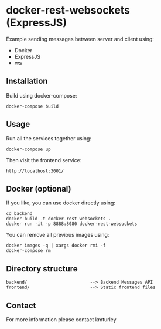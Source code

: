 # docker-rest-websockets (ExpressJS)

Example sending messages between server and client using:
* Docker
* ExpressJS
* ws

## Installation

Build using docker-compose:

    docker-compose build


## Usage

Run all the services together using:

    docker-compose up

Then visit the frontend service:

    http://localhost:3001/


## Docker (optional)

If you like, you can use docker directly using:

    cd backend
    docker build -t docker-rest-websockets .
    docker run -it -p 8888:8080 docker-rest-websockets

You can remove all previous images using:

    docker images -q | xargs docker rmi -f
    docker-compose rm

## Directory structure

    backend/                        --> Backend Messages API
    frontend/                       --> Static frontend files


## Contact

For more information please contact kmturley